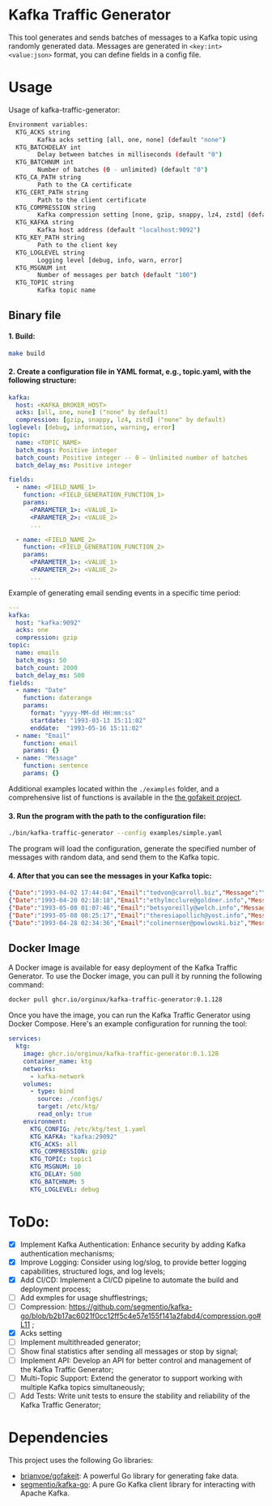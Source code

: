 # Kafka Traffic Generator

This tool generates and sends batches of messages to a Kafka topic using randomly generated data.
Messages are generated in `<key:int><value:json>` format, you can define fields in a config file.

# Usage
Usage of kafka-traffic-generator:
```bash
Environment variables:
  KTG_ACKS string
        Kafka acks setting [all, one, none] (default "none")
  KTG_BATCHDELAY int
        Delay between batches in milliseconds (default "0")
  KTG_BATCHNUM int
        Number of batches (0 - unlimited) (default "0")
  KTG_CA_PATH string
        Path to the CA certificate
  KTG_CERT_PATH string
        Path to the client certificate
  KTG_COMPRESSION string
        Kafka compression setting [none, gzip, snappy, lz4, zstd] (default "none")
  KTG_KAFKA string
        Kafka host address (default "localhost:9092")
  KTG_KEY_PATH string
        Path to the client key
  KTG_LOGLEVEL string
        Logging level [debug, info, warn, error]
  KTG_MSGNUM int
        Number of messages per batch (default "100")
  KTG_TOPIC string
        Kafka topic name
```

## Binary file
#### 1. Build:
```bash
make build
```

#### 2. Create a configuration file in YAML format, e.g., topic.yaml, with the following structure:
```yaml
kafka:
  host: <KAFKA_BROKER_HOST>
  acks: [all, one, none] ("none" by default)
  compression: [gzip, snappy, lz4, zstd] ("none" by default)
loglevel: [debug, information, warning, error]
topic:
  name: <TOPIC_NAME>
  batch_msgs: Positive integer
  batch_count: Positive integer -- 0 — Unlimited number of batches
  batch_delay_ms: Positive integer

fields:
  - name: <FIELD_NAME_1>
    function: <FIELD_GENERATION_FUNCTION_1>
    params:
      <PARAMETER_1>: <VALUE_1>
      <PARAMETER_2>: <VALUE_2>
      ...

  - name: <FIELD_NAME_2>
    function: <FIELD_GENERATION_FUNCTION_2>
    params:
      <PARAMETER_1>: <VALUE_1>
      <PARAMETER_2>: <VALUE_2>
      ...
```
Example of generating email sending events in a specific time period:
```yaml
---
kafka:
  host: "kafka:9092"
  acks: one
  compression: gzip
topic:
  name: emails
  batch_msgs: 50
  batch_count: 2000
  batch_delay_ms: 500
fields:
  - name: "Date"
    function: daterange
    params:
      format: "yyyy-MM-dd HH:mm:ss"
      startdate: "1993-03-13 15:11:02"
      enddate:  "1993-05-16 15:11:02"
  - name: "Email"
    function: email
    params: {}
  - name: "Message"
    function: sentence
    params: {}
```
Additional examples located within the `./examples` folder, and a comprehensive list of functions is available in the [the gofakeit project](https://github.com/brianvoe/gofakeit#functions).

#### 3. Run the program with the path to the configuration file:

```bash
./bin/kafka-traffic-generator --config examples/simple.yaml
```
The program will load the configuration, generate the specified number of messages with random data, and send them to the Kafka topic.

#### 4. After that you can see the messages in your Kafka topic:
```json
{"Date":"1993-04-02 17:44:04","Email":"tedvon@carroll.biz","Message":"You with nobody Gabonese my."}
{"Date":"1993-04-20 02:18:18","Email":"ethylmcclure@goldner.info","Message":"By such where deeply so."}
{"Date":"1993-05-08 01:07:46","Email":"betsyoreilly@welch.info","Message":"Firstly of as board she."}
{"Date":"1993-05-08 08:25:17","Email":"theresiapollich@yost.info","Message":"Whom koala scarcely daily how."}
{"Date":"1993-04-28 02:34:36","Email":"colinernser@powlowski.biz","Message":"Other paint yesterday constantly below."}
```

## Docker Image
A Docker image is available for easy deployment of the Kafka Traffic Generator.
To use the Docker image, you can pull it by running the following command:
```bash
docker pull ghcr.io/orginux/kafka-traffic-generator:0.1.128
```

Once you have the image, you can run the Kafka Traffic Generator using Docker Compose.
Here's an example configuration for running the tool:
```yaml
services:
  ktg:
    image: ghcr.io/orginux/kafka-traffic-generator:0.1.128
    container_name: ktg
    networks:
      - kafka-network
    volumes:
      - type: bind
        source: ./configs/
        target: /etc/ktg/
        read_only: true
    environment:
      KTG_CONFIG: /etc/ktg/test_1.yaml
      KTG_KAFKA: "kafka:29092"
      KTG_ACKS: all
      KTG_COMPRESSION: gzip
      KTG_TOPIC: topic1
      KTG_MSGNUM: 10
      KTG_DELAY: 500
      KTG_BATCHNUM: 5
      KTG_LOGLEVEL: debug
```

# ToDo:
- [x] Implement Kafka Authentication: Enhance security by adding Kafka authentication mechanisms;
- [x] Improve Logging: Consider using log/slog, to provide better logging capabilities, structured logs, and log levels;
- [x] Add CI/CD: Implement a CI/CD pipeline to automate the build and deployment process;
- [ ] Add exmples for usage shufflestrings;
- [ ] Compression: https://github.com/segmentio/kafka-go/blob/b2b17ac6021f0cc12ff5c4e57e155f141a2fabd4/compression.go#L11 ;
- [x] Acks setting
- [ ] Implement multithreaded generator;
- [ ] Show final statistics after sending all messages or stop by signal;
- [ ] Implement API: Develop an API for better control and management of the Kafka Traffic Generator;
- [ ] Multi-Topic Support: Extend the generator to support working with multiple Kafka topics simultaneously;
- [ ] Add Tests: Write unit tests to ensure the stability and reliability of the Kafka Traffic Generator;

# Dependencies
This project uses the following Go libraries:
- [brianvoe/gofakeit](https://github.com/brianvoe/gofakeit): A powerful Go library for generating fake data.
- [segmentio/kafka-go](https://github.com/segmentio/kafka-go): A pure Go Kafka client library for interacting with Apache Kafka.
